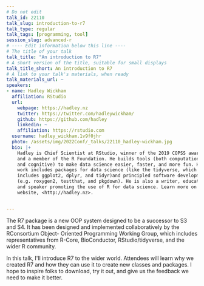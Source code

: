 ```yaml
---
# Do not edit
talk_id: 22110
talk_slug: introduction-to-r7
talk_type: regular
talk_tags: [programming, tool]
session_slug: advanced-r
# ---- Edit information below this line ----
# The title of your talk
talk_title: "An introduction to R7"
# A short version of the title, suitable for small displays
talk_title_short: An introduction to R7
# A link to your talk's materials, when ready
talk_materials_url: ~
speakers:
- name: Hadley Wickham
  affiliation: RStudio
  url:
    webpage: https://hadley.nz
    twitter: https://twitter.com/hadleywickham/
    github: https://github.com/hadley
    linkedin: ~
    affiliation: https://rstudio.com
  username: hadley_wickham.1v9f0jhr
  photo: /assets/img/2022Conf/_talks/22110_hadley-wickham.jpg
  bio: |+
    Hadley is Chief Scientist at RStudio, winner of the 2019 COPSS award,
    and a member of the R Foundation. He builds tools (both computational
    and cognitive) to make data science easier, faster, and more fun. His
    work includes packages for data science (like the tidyverse, which
    includes ggplot2, dplyr, and tidyr)and principled software development
    (e.g. roxygen2, testthat, and pkgdown). He is also a writer, educator,
    and speaker promoting the use of R for data science. Learn more on his
    website, <http://hadley.nz>.


---
```


<!-- ABSTRACT ----
Please write abstract below. You may use simple markdown (links, code style, bold, italics)
-->

The R7 package is a new OOP system designed to be a successor to S3 and S4. It
has been designed and implemented collaboratively by the RConsortium Object-
Oriented Programming Working Group, which includes representatives from R-Core,
BioConductor, RStudio/tidyverse, and the wider R community.

In this talk, I'll introduce R7 to the wider world. Attendees will learn why we
created R7 and how they can use it to create new classes and packages. I hope to
inspire folks to download, try it out, and give us the feedback we need to make
it better.
